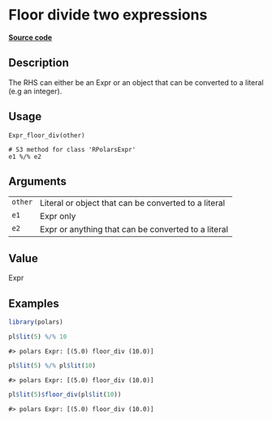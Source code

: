 
# Floor divide two expressions

[**Source code**](https://github.com/pola-rs/r-polars/tree/4c60e4ba5981c539b9639261157303d78f545b69/R/expr__expr.R#L205)

## Description

The RHS can either be an Expr or an object that can be converted to a
literal (e.g an integer).

## Usage

<pre><code class='language-R'>Expr_floor_div(other)

# S3 method for class 'RPolarsExpr'
e1 %/% e2
</code></pre>

## Arguments

<table>
<tr>
<td style="white-space: nowrap; font-family: monospace; vertical-align: top">
<code id="Expr_floor_div_:_other">other</code>
</td>
<td>
Literal or object that can be converted to a literal
</td>
</tr>
<tr>
<td style="white-space: nowrap; font-family: monospace; vertical-align: top">
<code id="Expr_floor_div_:_e1">e1</code>
</td>
<td>
Expr only
</td>
</tr>
<tr>
<td style="white-space: nowrap; font-family: monospace; vertical-align: top">
<code id="Expr_floor_div_:_e2">e2</code>
</td>
<td>
Expr or anything that can be converted to a literal
</td>
</tr>
</table>

## Value

Expr

## Examples

``` r
library(polars)

pl$lit(5) %/% 10
```

    #> polars Expr: [(5.0) floor_div (10.0)]

``` r
pl$lit(5) %/% pl$lit(10)
```

    #> polars Expr: [(5.0) floor_div (10.0)]

``` r
pl$lit(5)$floor_div(pl$lit(10))
```

    #> polars Expr: [(5.0) floor_div (10.0)]
